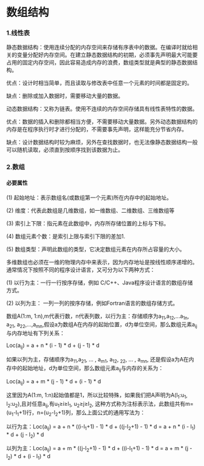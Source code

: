 # 数组结构

### 1.线性表

静态数据结构：使用连续分配的内存空间来存储有序表中的数据。在编译时就给相关的变量分配好内存空间。在建立静态数据结构的初期，必须事先声明最大可能要占用的固定内存空间，因此容易造成内存的浪费，数组类型就是典型的静态数据结构。

优点：设计时相当简单，而且读取与修改表中任意一个元素的时间都是固定的。

缺点：删除或加入数据时，需要移动大量的数据。



动态数据结构：又称为链表。使用不连续的内存空间存储具有线性表特性的数据。

优点：数据的插入和删除都相当方便，不需要移动大量数据。另外动态数据结构的内存是在程序执行时才进行分配的，不需要事先声明，这样能充分节省内存。

缺点：设计数据结构时较为麻烦，另外在查找数据时，也无法像静态数据结构一般可以随机读取，必须直到按顺序找到该数据为止。

### 2.数组

#### 必要属性

(1) 起始地址：表示数组名(或数组第一个元素)所在内存中的起始地址。

(2) 维度：代表此数组是几维数组，如一维数组、二维数组、三维数组等

(3) 索引上下限：指元素在此数组中，内存所存储位置的上标与下标。

(4) 数组元素个数：是索引上限与索引下限的差加1.

(5) 数组类型：声明此数组的类型，它决定数组元素在内存所占容量的大小。



多维数组也必须在一维的物理内存中来表示，因为内存地址是按线性顺序递增的。通常情况下按照不同的程序设计语言，又可分为以下两种方式：

(1) 以行为主：一行一行按序存储，例如 C/C++、Java程序设计语言的数组存储方式。

(2) 以列为主： 一列一列的按序存储，例如Fortran语言的数组存储方式。

数组A(1:m, 1:n),m代表行数，n代表列数，以行为主：存储顺序为a<sub>1</sub><sub>1</sub>,a<sub>1</sub><sub>2</sub>,...a<sub>1</sub><sub>n</sub>,  a<sub>2</sub><sub>1</sub>, a<sub>2</sub><sub>2</sub>,...,a<sub>m</sub><sub>n</sub>,假设a为数组A在内存的起始位置，d为单位空间，那么数组元素a<sub>i</sub><sub>j</sub>与内存地址有下列关系：

Loc(a<sub>i</sub><sub>j</sub>) = a + n * (i - 1) * d + (j - 1) * d

如果以列为主，存储顺序为a<sub>1</sub><sub>1</sub>,a<sub>2</sub><sub>1</sub>, ... , a<sub>m</sub><sub>1</sub>, a<sub>1</sub><sub>2</sub>, <sub>2</sub><sub>2</sub>, ... , a<sub>m</sub><sub>n</sub>, 还是假设a为A在内存中的起始地址，d为单位空间，那么数组元素a<sub>i</sub><sub>j</sub>与内存的关系为：

Loc(a<sub>i</sub><sub>j</sub>) = a + m * (j - 1) * d + (i - 1) * d

这里因为A(1:m, 1:n)起始值都是1，所以比较特殊，如果我们把A声明为A(l<sub>1</sub>:u<sub>1</sub>, l<sub>2</sub>:u<sub>2</sub>),且对任意a<sub>i</sub><sub>j</sub>,有u<sub>1</sub>≥i≥l<sub>1</sub>, u<sub>2</sub>≥j≥l<sub>2</sub>, 这种方式称为注标表示法，此数组共有m=(u<sub>1</sub>-l<sub>1</sub>+1)行，n=(u<sub>2</sub>-l<sub>2</sub>+1)列，那么上面公式的通用写法为：

以行为主：Loc(a<sub>i</sub><sub>j</sub>) = a + n * ((i-l<sub>1</sub>+1) - 1) * d + ((j-l<sub>2</sub>+1) - 1) * d = a + n * (i - l<sub>1</sub>) * d + (j - l<sub>2</sub>) * d

以列为主：Loc(a<sub>i</sub><sub>j</sub>) = a + m * ((j-l<sub>2</sub>+1) - 1) * d + ((i-l<sub>1</sub>+1) - 1) * d = a + m *  (j - l<sub>2</sub>) * d + (i - l<sub>1</sub>) * d 

